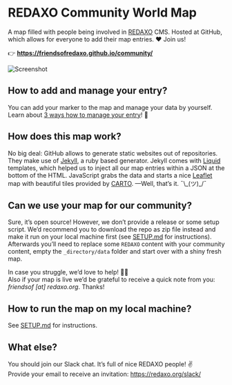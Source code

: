 # REDAXO Community World Map

A map filled with people being involved in [REDAXO](https://redaxo.org) CMS. Hosted at GitHub, which allows for everyone to add their map entries. ♥ Join us!

👉 __https://friendsofredaxo.github.io/community/__

![Screenshot](https://raw.githubusercontent.com/FriendsOfREDAXO/community/assets/community_01.jpg)

## How to add and manage your entry?

You can add your marker to the map and manage your data by yourself. Learn about [3 ways how to manage your entry](https://github.com/FriendsOfREDAXO/community/tree/master/_directory)! 🚀

## How does this map work?

No big deal: GitHub allows to generate static websites out of repositories. They make use of [Jekyll](https://jekyllrb.com), a ruby based generator. Jekyll comes with [Liquid](https://shopify.github.io/liquid/) templates, which helped us to inject all our map entries within a JSON at the bottom of the HTML. JavaScript grabs the data and starts a nice [Leaflet](http://leafletjs.com) map with beautiful tiles provided by [CARTO](https://carto.com/location-data-services/basemaps/). —Well, that’s it. ¯\\\_(ツ)_/¯

## Can we use your map for our community?

Sure, it’s open source! However, we don’t provide a release or some setup script. We’d recommend you to download the repo as zip file instead and make it run on your local machine first (see [SETUP.md](https://github.com/FriendsOfREDAXO/community/blob/master/SETUP.md) for instructions). Afterwards you’ll need to replace some `REDAXO` content with your community content, empty the `_directory/data` folder and start over with a shiny fresh map.

In case you struggle, we’d love to help! 🙋‍♂️  
Also if your map is live we’d be grateful to receive a quick note from you: _friendsof [at] redaxo.org_. Thanks!

## How to run the map on my local machine?

See [SETUP.md](https://github.com/FriendsOfREDAXO/community/blob/master/SETUP.md) for instructions.

## What else?

You should join our Slack chat. It’s full of nice REDAXO people! ✌️  
Provide your email to receive an invitation: https://redaxo.org/slack/
